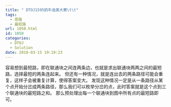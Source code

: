 ```yaml
---
title: " DTOJ1595奶牛选美大赛\t\t"
tags:
  - 思路
  - 最短路
url: 1050.html
id: 1050
categories:
  - DTOJ
  - Solution
date: 2018-03-15 19:19:23
---
```


容易想到最短路，即在联通块之间连两条边，也就是求出联通块两两之间的最短路，选择最短的两条连起来。 但还有一种情况，就是连出去的两条路径可能会重复，这样子会被重复计算，使得答案变大。 发现这种情况一定是从一条路径从某个点开始分岔成两条路径，那么我们可以枚举分岔的点，此时答案就是这个点到三个联通块的最短路之和。 那么预处理出每一个联通块到图中所有点的最短路即可。